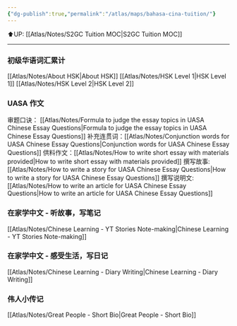 ```yaml
---
{"dg-publish":true,"permalink":"/atlas/maps/bahasa-cina-tuition/"}
---
```


⬆️UP: [[Atlas/Notes/S2GC Tuition MOC\|S2GC Tuition MOC]]

---
### 初级华语词汇累计
[[Atlas/Notes/About HSK\|About HSK]]
[[Atlas/Notes/HSK Level 1\|HSK Level 1]]
[[Atlas/Notes/HSK Level 2\|HSK Level 2]]

### UASA 作文
审题口诀： [[Atlas/Notes/Formula to judge the essay topics in UASA Chinese Essay Questions\|Formula to judge the essay topics in UASA Chinese Essay Questions]]
补充连贯词：[[Atlas/Notes/Conjunction words for UASA Chinese Essay Questions\|Conjunction words for UASA Chinese Essay Questions]]
供料作文：[[Atlas/Notes/How to write short essay with materials provided\|How to write short essay with materials provided]]
撰写故事: [[Atlas/Notes/How to write a story for UASA Chinese Essay Questions\|How to write a story for UASA Chinese Essay Questions]]
撰写说明文: [[Atlas/Notes/How to write an article for UASA Chinese Essay Questions\|How to write an article for UASA Chinese Essay Questions]]

### 在家学中文 - 听故事，写笔记
[[Atlas/Notes/Chinese Learning - YT Stories Note-making\|Chinese Learning - YT Stories Note-making]]
### 在家学中文 - 感受生活，写日记
[[Atlas/Notes/Chinese Learning - Diary Writing\|Chinese Learning - Diary Writing]]
### 伟人小传记
[[Atlas/Notes/Great People - Short Bio\|Great People - Short Bio]]